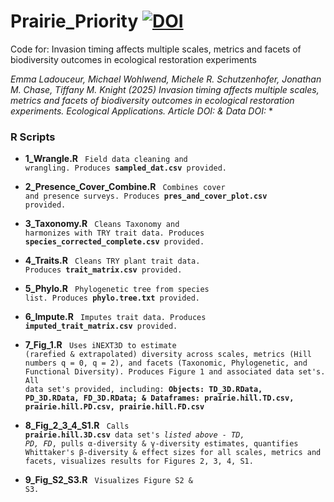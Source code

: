 # Prairie_Priority  [![DOI]()]()


Code for: Invasion timing affects multiple scales, metrics and facets of biodiversity outcomes in ecological restoration experiments

*Emma Ladouceur, Michael Wohlwend, Michele R. Schutzenhofer, Jonathan M. Chase, Tiffany M. Knight (2025) Invasion timing affects multiple scales, metrics and facets of biodiversity outcomes in ecological restoration experiments. Ecological Applications. Article DOI: []() & Data DOI: []()**


### R Scripts

* **1_Wrangle.R** <code> Field data cleaning and wrangling. Produces **sampled_dat.csv** provided. </code>

* **2_Presence_Cover_Combine.R** <code> Combines cover and presence surveys. Produces **pres_and_cover_plot.csv** provided. </code>

* **3_Taxonomy.R** <code> Cleans Taxonomy and harmonizes with TRY trait data. Produces **species_corrected_complete.csv** provided.  </code>

* **4_Traits.R** <code> Cleans TRY plant trait data. Produces **trait_matrix.csv** provided. </code>

* **5_Phylo.R** <code> Phylogenetic tree from species list. Produces **phylo.tree.txt** provided. </code>

* **6_Impute.R** <code> Imputes trait data. Produces **imputed_trait_matrix.csv** provided. </code>

* **7_Fig_1.R** <code> Uses iNEXT3D to estimate (rarefied & extrapolated) diversity across scales, metrics (Hill numbers q = 0, q = 2), and facets (Taxonomic, Phylogenetic, and Functional Diversity). Produces Figure 1 and associated data set's. All data set's provided, including: **Objects: TD_3D.RData, PD_3D.RData, FD_3D.RData; & Dataframes: prairie.hill.TD.csv, prairie.hill.PD.csv, prairie.hill.FD.csv** </code>

* **8_Fig_2_3_4_S1.R** <code> Calls **prairie.hill.3D.csv** data set's *listed above - TD, PD, FD*, pulls α-diversity & γ-diversity estimates, quantifies Whittaker's β-diversity & effect sizes for all scales, metrics and facets, visualizes results for Figures 2, 3, 4, S1. </code>

* **9_Fig_S2_S3.R** <code> Visualizes Figure S2 & S3. </code>